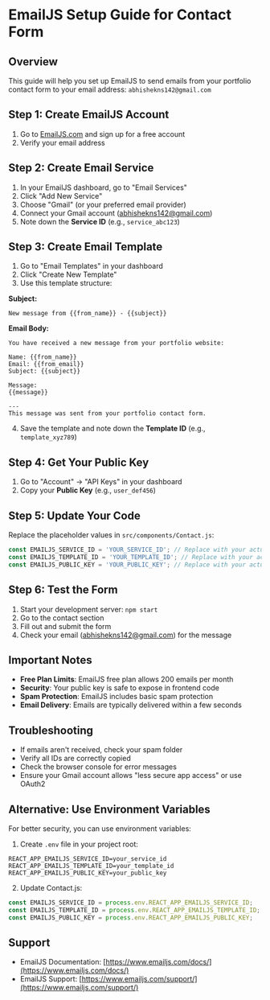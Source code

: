 # EmailJS Setup Guide for Contact Form

## Overview
This guide will help you set up EmailJS to send emails from your portfolio contact form to your email address: `abhishekns142@gmail.com`

## Step 1: Create EmailJS Account
1. Go to [EmailJS.com](https://www.emailjs.com/) and sign up for a free account
2. Verify your email address

## Step 2: Create Email Service
1. In your EmailJS dashboard, go to "Email Services"
2. Click "Add New Service"
3. Choose "Gmail" (or your preferred email provider)
4. Connect your Gmail account (abhishekns142@gmail.com)
5. Note down the **Service ID** (e.g., `service_abc123`)

## Step 3: Create Email Template
1. Go to "Email Templates" in your dashboard
2. Click "Create New Template"
3. Use this template structure:

**Subject:**
```
New message from {{from_name}} - {{subject}}
```

**Email Body:**
```
You have received a new message from your portfolio website:

Name: {{from_name}}
Email: {{from_email}}
Subject: {{subject}}

Message:
{{message}}

---
This message was sent from your portfolio contact form.
```

4. Save the template and note down the **Template ID** (e.g., `template_xyz789`)

## Step 4: Get Your Public Key
1. Go to "Account" → "API Keys" in your dashboard
2. Copy your **Public Key** (e.g., `user_def456`)

## Step 5: Update Your Code
Replace the placeholder values in `src/components/Contact.js`:

```javascript
const EMAILJS_SERVICE_ID = 'YOUR_SERVICE_ID'; // Replace with your actual Service ID
const EMAILJS_TEMPLATE_ID = 'YOUR_TEMPLATE_ID'; // Replace with your actual Template ID
const EMAILJS_PUBLIC_KEY = 'YOUR_PUBLIC_KEY'; // Replace with your actual Public Key
```

## Step 6: Test the Form
1. Start your development server: `npm start`
2. Go to the contact section
3. Fill out and submit the form
4. Check your email (abhishekns142@gmail.com) for the message

## Important Notes
- **Free Plan Limits**: EmailJS free plan allows 200 emails per month
- **Security**: Your public key is safe to expose in frontend code
- **Spam Protection**: EmailJS includes basic spam protection
- **Email Delivery**: Emails are typically delivered within a few seconds

## Troubleshooting
- If emails aren't received, check your spam folder
- Verify all IDs are correctly copied
- Check the browser console for error messages
- Ensure your Gmail account allows "less secure app access" or use OAuth2

## Alternative: Use Environment Variables
For better security, you can use environment variables:

1. Create `.env` file in your project root:
```
REACT_APP_EMAILJS_SERVICE_ID=your_service_id
REACT_APP_EMAILJS_TEMPLATE_ID=your_template_id
REACT_APP_EMAILJS_PUBLIC_KEY=your_public_key
```

2. Update Contact.js:
```javascript
const EMAILJS_SERVICE_ID = process.env.REACT_APP_EMAILJS_SERVICE_ID;
const EMAILJS_TEMPLATE_ID = process.env.REACT_APP_EMAILJS_TEMPLATE_ID;
const EMAILJS_PUBLIC_KEY = process.env.REACT_APP_EMAILJS_PUBLIC_KEY;
```

## Support
- EmailJS Documentation: [https://www.emailjs.com/docs/](https://www.emailjs.com/docs/)
- EmailJS Support: [https://www.emailjs.com/support/](https://www.emailjs.com/support/)

